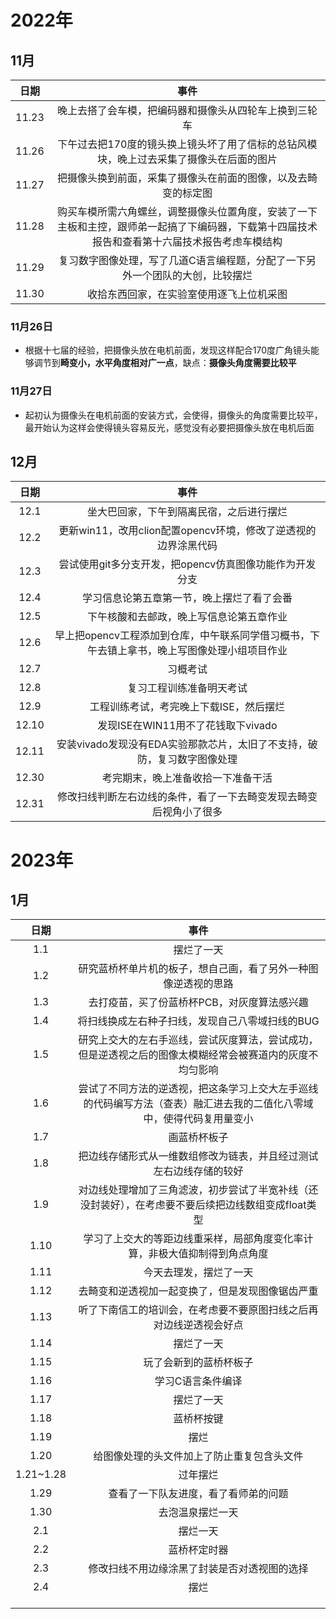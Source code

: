 # 2022年

## 11月

| 日期  |                             事件                             |
| :---: | :----------------------------------------------------------: |
| 11.23 |    晚上去搭了会车模，把编码器和摄像头从四轮车上换到三轮车    |
| 11.26 | 下午过去把170度的镜头换上镜头坏了用了信标的总钻风模块，晚上过去采集了摄像头在后面的图片 |
| 11.27 | 把摄像头换到前面，采集了摄像头在前面的图像，以及去畸变的标定图 |
| 11.28 | 购买车模所需六角螺丝，调整摄像头位置角度，安装了一下主板和主控，跟师弟一起搞了下编码器，下载第十四届技术报告和查看第十六届技术报告考虑车模结构 |
| 11.29 | 复习数字图像处理，写了几道C语言编程题，分配了一下另外一个团队的大创，比较摆烂 |
| 11.30 |           收拾东西回家，在实验室使用逐飞上位机采图           |

### 11月26日

-   根据十七届的经验，把摄像头放在电机前面，发现这样配合170度广角镜头能够调节到**畸变小，水平角度相对广一点**，缺点：**摄像头角度需要比较平**

### 11月27日

-   起初认为摄像头在电机前面的安装方式，会使得，摄像头的角度需要比较平，最开始认为这样会使得镜头容易反光，感觉没有必要把摄像头放在电机后面

## 12月

| 日期  |                             事件                             |
| :---: | :----------------------------------------------------------: |
| 12.1  |           坐大巴回家，下午到隔离民宿，之后进行摆烂           |
| 12.2  | 更新win11，改用clion配置opencv环境，修改了逆透视的边界涂黑代码 |
| 12.3  |   尝试使用git多分支开发，把opencv仿真图像功能作为开发分支    |
| 12.4  |          学习信息论第五章第一节，晚上摆烂了看了会番          |
| 12.5  |           下午核酸和去邮政，晚上写信息论第五章作业           |
| 12.6  | 早上把opencv工程添加到仓库，中午联系同学借习概书，下午去镇上拿书，晚上写图像处理小组项目作业 |
| 12.7  |                           习概考试                           |
| 12.8  |                   复习工程训练准备明天考试                   |
| 12.9  |           工程训练考试，考完晚上下载ISE，然后摆烂            |
| 12.10 |              发现ISE在WIN11用不了花钱取下vivado              |
| 12.11 | 安装vivado发现没有EDA实验那款芯片，太旧了不支持，破防，复习数字图像处理 |
| 12.30 |              考完期末，晚上准备收拾一下准备干活              |
| 12.31 | 修改扫线判断左右边线的条件，看了一下去畸变发现去畸变后视角小了很多 |

# 2023年

## 1月

|   日期    |                             事件                             |
| :-------: | :----------------------------------------------------------: |
|    1.1    |                          摆烂了一天                          |
|    1.2    | 研究蓝桥杯单片机的板子，想自己画，看了另外一种图像逆透视的思路 |
|    1.3    |         去打疫苗，买了份蓝桥杯PCB，对灰度算法感兴趣          |
|    1.4    |       将扫线换成左右种子扫线，发现自己八零域扫线的BUG        |
|    1.5    | 研究上交大的左右手巡线，尝试灰度算法，尝试成功，但是逆透视之后的图像太模糊经常会被赛道内的灰度不均匀影响 |
|    1.6    | 尝试了不同方法的逆透视，把这条学习上交大左手巡线的代码编写方法（查表）融汇进去我的二值化八零域中，使得代码复用量变小 |
|    1.7    |                         画蓝桥杯板子                         |
|    1.8    | 把边线存储形式从一维数组修改为链表，并且经过测试左右边线存储的较好 |
|    1.9    | 对边线处理增加了三角滤波，初步尝试了半宽补线（还没封装好），在考虑要不要后续把边线数组变成float类型 |
|   1.10    | 学习了上交大的等距边线重采样，局部角度变化率计算，非极大值抑制得到角点角度 |
|   1.11    |                    今天去理发，摆烂了一天                    |
|   1.12    |       去畸变和逆透视加一起变换了，但是发现图像锯齿严重       |
|   1.13    | 听了下南信工的培训会，在考虑要不要原图扫线之后再对边线逆透视会好点 |
|   1.14    |                          摆烂了一天                          |
|   1.15    |                    玩了会新到的蓝桥杯板子                    |
|   1.16    |                      学习C语言条件编译                       |
|   1.17    |                          摆烂了一天                          |
|   1.18    |                          蓝桥杯按键                          |
|   1.19    |                             摆烂                             |
|   1.20    |          给图像处理的头文件加上了防止重复包含头文件          |
| 1.21~1.28 |                           过年摆烂                           |
|   1.29    |             查看了一下队友进度，看了看师弟的问题             |
|   1.30    |                       去泡温泉摆烂一天                       |
|    2.1    |                           摆烂一天                           |
|    2.2    |                         蓝桥杯定时器                         |
|    2.3    |         修改扫线不用边缘涂黑了封装是否对透视图的选择         |
|    2.4    |                             摆烂                             |
|           |                                                              |
|           |                                                              |
|           |                                                              |

